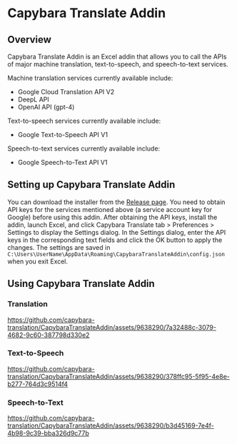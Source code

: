 ﻿# Capybara Translate Addin

## Overview
Capybara Translate Addin is an Excel addin that allows you to call the APIs of major machine translation, text-to-speech, and speech-to-text services.

Machine translation services currently available include:

- Google Cloud Translation API V2
- DeepL API
- OpenAI API (gpt-4)

Text-to-speech services currently available include:

- Google Text-to-Speech API V1

Speech-to-text services currently available include:

- Google Speech-to-Text API V1

## Setting up Capybara Translate Addin

You can download the installer from the [Release page](https://github.com/capybara-translation/CapybaraTranslateAddin/releases).
You need to obtain API keys for the services mentioned above (a service account key for Google) before using this addin. After obtaining the API keys, install the addin, launch Excel, and click Capybara Translate tab > Preferences > Settings to display the Settings dialog. In the Settings dialog, enter the API keys in the corresponding text fields and click the OK button to apply the changes. The settings are saved in `C:\Users\UserName\AppData\Roaming\CapybaraTranslateAddin\config.json` when you exit Excel.

## Using Capybara Translate Addin
### Translation

https://github.com/capybara-translation/CapybaraTranslateAddin/assets/9638290/7a32488c-3079-4682-9c60-387798d330e2

### Text-to-Speech

https://github.com/capybara-translation/CapybaraTranslateAddin/assets/9638290/378ffc95-5f95-4e8e-b277-764d3c9514f4

### Speech-to-Text

https://github.com/capybara-translation/CapybaraTranslateAddin/assets/9638290/b3d45169-7e4f-4b98-9c39-bba326d9c77b
